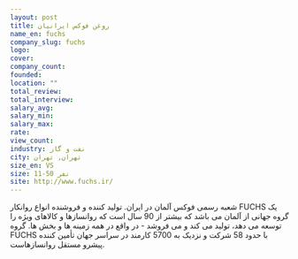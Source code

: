 ```yaml
---
layout: post
title: روغن فوکس ایرانیان
name_en: fuchs
company_slug: fuchs
logo: 
cover: 
company_count:
founded:
location: ""
total_review: 
total_interview: 
salary_avg: 
salary_min: 
salary_max: 
rate: 
view_count: 
industry: نفت و گاز 
city: تهران, تهران
size_en: VS
size: 11-50 نفر
site: http://www.fuchs.ir/
---
```


شعبه رسمی فوکس آلمان در ایران. تولید کننده و فروشنده انواع روانکار FUCHS یک گروه جهانی از آلمان می باشد که بیشتر از 90 سال است که روانسازها و کالاهای ویژه را توسعه می دهد، تولید می کند و می فروشد - در واقع در همه زمینه ها و بخش ها. گروه FUCHS با حدود 58 شرکت و نزدیک به 5700 کارمند در سراسر جهان تأمین کننده پیشرو مستقل روانسازهاست.
